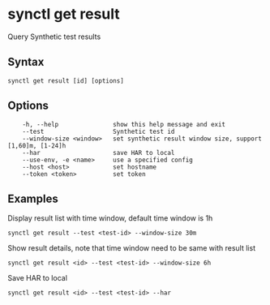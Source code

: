 # synctl get result
Query Synthetic test results

## Syntax
```
synctl get result [id] [options]
```

## Options
```
    -h, --help               show this help message and exit
    --test                   Synthetic test id
    --window-size <window>   set synthetic result window size, support [1,60]m, [1-24]h
    --har                    save HAR to local
    --use-env, -e <name>     use a specified config
    --host <host>            set hostname
    --token <token>          set token
```

## Examples

Display result list with time window, default time window is 1h
```
synctl get result --test <test-id> --window-size 30m
```

Show result details, note that time window need to be same with result list
```
synctl get result <id> --test <test-id> --window-size 6h
```

Save HAR to local
```
synctl get result <id> --test <test-id> --har
```